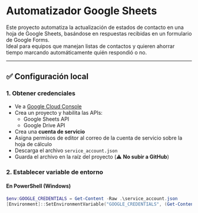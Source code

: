 # Automatizador Google Sheets

Este proyecto automatiza la actualización de estados de contacto en una hoja de Google Sheets, basándose en respuestas recibidas en un formulario de Google Forms.  
Ideal para equipos que manejan listas de contactos y quieren ahorrar tiempo marcando automáticamente quién respondió o no.

---

## ✅ Configuración local

### 1. Obtener credenciales

- Ve a [Google Cloud Console](https://console.cloud.google.com/)
- Crea un proyecto y habilita las APIs:
  - Google Sheets API
  - Google Drive API
- Crea una **cuenta de servicio**
- Asigna permisos de editor al correo de la cuenta de servicio sobre la hoja de cálculo
- Descarga el archivo `service_account.json`
- Guarda el archivo en la raíz del proyecto (⚠️ **No subir a GitHub**)

### 2. Establecer variable de entorno

#### En PowerShell (Windows)

```powershell
$env:GOOGLE_CREDENTIALS = Get-Content -Raw .\service_account.json
[Environment]::SetEnvironmentVariable("GOOGLE_CREDENTIALS", (Get-Content -Raw .\service_account.json), "User")
